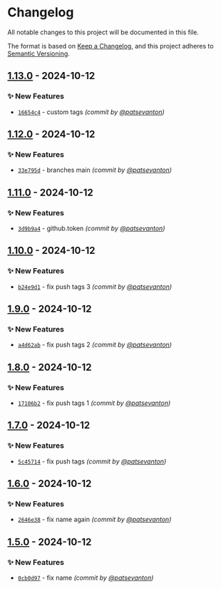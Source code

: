 # Changelog
All notable changes to this project will be documented in this file.

The format is based on [Keep a Changelog](https://keepachangelog.com/en/1.0.0/),
and this project adheres to [Semantic Versioning](https://semver.org/spec/v2.0.0.html).

## [1.13.0] - 2024-10-12
### :sparkles: New Features
- [`16654c4`](https://github.com/patsevanton/test-docker-images/commit/16654c4379e2cb84f68a2a96052c2169c1411c76) - custom tags *(commit by [@patsevanton](https://github.com/patsevanton))*


## [1.12.0] - 2024-10-12
### :sparkles: New Features
- [`33e795d`](https://github.com/patsevanton/test-docker-images/commit/33e795dc94cafa16d67ff0caf08318d4d8736fa5) - branches main *(commit by [@patsevanton](https://github.com/patsevanton))*


## [1.11.0] - 2024-10-12
### :sparkles: New Features
- [`3d9b9a4`](https://github.com/patsevanton/test-docker-images/commit/3d9b9a47b646907f52a064f8ac243faabaed2e49) - github.token *(commit by [@patsevanton](https://github.com/patsevanton))*


## [1.10.0] - 2024-10-12
### :sparkles: New Features
- [`b24e9d1`](https://github.com/patsevanton/test-docker-images/commit/b24e9d1b948a5a3fbe2309be631fe84d5298f353) - fix push tags 3 *(commit by [@patsevanton](https://github.com/patsevanton))*


## [1.9.0] - 2024-10-12
### :sparkles: New Features
- [`a4d62ab`](https://github.com/patsevanton/test-docker-images/commit/a4d62abb00618ca31783c1728c483f86712182fb) - fix push tags 2 *(commit by [@patsevanton](https://github.com/patsevanton))*


## [1.8.0] - 2024-10-12
### :sparkles: New Features
- [`17106b2`](https://github.com/patsevanton/test-docker-images/commit/17106b2a0ffd42a9208a72754fd7f6a0fc919397) - fix push tags 1 *(commit by [@patsevanton](https://github.com/patsevanton))*


## [1.7.0] - 2024-10-12
### :sparkles: New Features
- [`5c45714`](https://github.com/patsevanton/test-docker-images/commit/5c457147136c5663909dd47b714b5b59b454273a) - fix push tags *(commit by [@patsevanton](https://github.com/patsevanton))*


## [1.6.0] - 2024-10-12
### :sparkles: New Features
- [`2646e38`](https://github.com/patsevanton/test-docker-images/commit/2646e38e29d59af8cf93663dc282d12ba9604007) - fix name again *(commit by [@patsevanton](https://github.com/patsevanton))*


## [1.5.0] - 2024-10-12
### :sparkles: New Features
- [`0cb0d97`](https://github.com/patsevanton/test-docker-images/commit/0cb0d97c4a3d087706cdeb396e654b2823f253bf) - fix name *(commit by [@patsevanton](https://github.com/patsevanton))*

[1.5.0]: https://github.com/patsevanton/test-docker-images/compare/1.4.0...1.5.0
[1.6.0]: https://github.com/patsevanton/test-docker-images/compare/1.5.0...1.6.0
[1.7.0]: https://github.com/patsevanton/test-docker-images/compare/1.6.0...1.7.0
[1.8.0]: https://github.com/patsevanton/test-docker-images/compare/1.7.0...1.8.0
[1.9.0]: https://github.com/patsevanton/test-docker-images/compare/1.8.0...1.9.0
[1.10.0]: https://github.com/patsevanton/test-docker-images/compare/1.9.0...1.10.0
[1.11.0]: https://github.com/patsevanton/test-docker-images/compare/1.10.0...1.11.0
[1.12.0]: https://github.com/patsevanton/test-docker-images/compare/1.11.0...1.12.0
[1.13.0]: https://github.com/patsevanton/test-docker-images/compare/1.12.0...1.13.0
